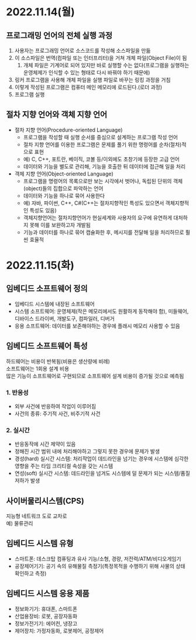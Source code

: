 # 2022.11.14(월)

## 프로그래밍 언어의 전체 실행 과정

1. 사용자는 프로그래밍 언어로 소스코드를 작성해 소스파일을 만듦
2. 이 소스파일은 번역(컴파일 또는 인터프리터)을 거쳐 개체 파일(Object File)이 됨
    1. 개체 파일은 기계어로 되어 있지만 바로 실행할 수는 없다(프로그램을 실행하는 운영체제가 인식할 수 있는 형태로 다시 바꿔야 하기 때문에)
3. 링커 프로그램을 사용해 개체 파일을 실행 파일로 바꾸는 링킹 과정을 거침
4. 이렇게 작성된 프로그램은 컴퓨터 메인 메모리에 로드된다.(로더 과정)
5. 프로그램 실행

## 절차 지향 언어와 객체 지향 언어

- 절차 지향 언어(Procedure-oriented Language)
    - 프로그램을 작성할 때 실행 순서를 중심으로 설계하는 프로그램 작성 언어
    - 절차 지향 언어를 이용한 프로그램은 문제를 풀기 위한 명령어를 순차(절차)적으로 표현
    - 예) C, C++, 포트란, 베이직, 코볼 등/이외에도 초창기에 등장한 고급 언어
    - 데이터와 기능을 별도로 관리해, 기능을 호출한 뒤 데이터에 접근해 일을 처리
- 객체 지향 언어(Object-oriented Language)
    - 프로그램을 명령어의 목록으로만 보는 시각에서 벗어나, 독립된 단위의 객체(object)들의 집합으로 파악하는 언어
    - 데이터와 기능을 하나로 묶어 사용한다
    - 예) 자바, 파이썬, C++, C#(C++는 절차지향적인 특성도 있으면서 객체지향적인 특성도 있음)
    - 객체지향언어는 절차지향언어가 현실세계와 사용자의 요구에 유연하게 대처하지 못해 이를 보완하고자 개발됨
    - 기능과 데이터를 하나로 묶어 캡슐화한 후, 메시지를 전달해 일을 처리하므로 훨씬 효율적

# 2022.11.15(화)
## 임베디드 소프트웨어 정의
- 임베디드 시스템에 내장된 소프트웨어
- 시스템 소프트웨어: 운영체제(작은 메모리에서도 원활하게 동작해야 함), 미들웨어, 디바이스 드라이버, 개발도구, 컴파일러, 디버거
- 응용 소프트웨어: 데이터를 보존해야하는 경우에 플래시 메모리 사용할 수 있음

## 임베디드 소프트웨어 특성
하드웨어는 비용이 반복됨(비용은 생산량에 비례)   
소프트웨어는 1회용 설계 비용   
많은 기능이 소프트웨어로 구현되므로 소프트웨어 설계 비용이 증가될 것으로 예측됨   
### 1. 반응성
- 외부 사건에 반응하여 작업이 이루어짐
- 사건의 종류: 주기적 사건, 비주기적 사건   

### 2. 실시간
- 반응동작에 시간 제약이 있음
- 정해진 시간 범위 내에 처리해야하고 그렇지 못한 경우에 문제가 발생
- 경성(hard) 실시간 시스템: 처리작업이 데드라인을 넘기는 경우에 시스템에 심각한 영향을 주는 타임 크리티컬 속성을 갖는 시스템
- 연성(soft) 실시간 시스템: 데드라인을 넘겨도 시스템에 덜 문제가 되는 시스템/품질저하가 발생

## 사이버물리시스템(CPS) 
지능형 네트워크 도로 교차로   
예) 물류관리   

## 임베디드 시스템 유형 
- 스마트폰: 데스크탑 컴퓨팅과 유사 기능/소형, 경량, 저전력/ATM/비디오게임기
- 공장제어기기: 공기 속의 유해물질 측정기(특정목적을 수행하기 위해 사물의 상태 확인하고 측정)

## 임베디드 시스템 응용 제품
- 정보화기기: 휴대폰, 스마트폰
- 산업용장비: 로봇, 공장자동화
- 정보가전기기: 에어컨, 냉장고
- 제어장치: 가정자동화, 로봇제어, 공정제어